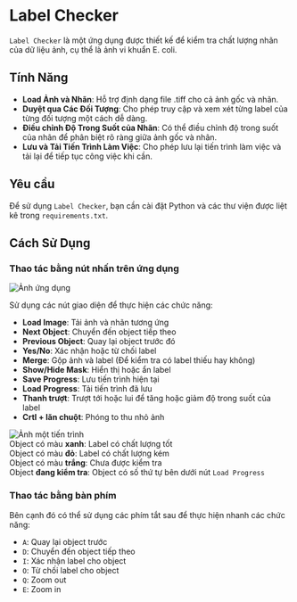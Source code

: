 # Label Checker

`Label Checker` là một ứng dụng được thiết kế để kiểm tra chất lượng nhãn của dữ liệu ảnh, cụ thể là ảnh vi khuẩn E. coli.

## Tính Năng
- **Load Ảnh và Nhãn**: Hỗ trợ định dạng file .tiff cho cả ảnh gốc và nhãn.
- **Duyệt qua Các Đối Tượng**: Cho phép truy cập và xem xét từng label của từng đối tượng một cách dễ dàng.
- **Điều chỉnh Độ Trong Suốt của Nhãn**: Có thể điều chỉnh độ trong suốt của nhãn để phân biệt rõ ràng giữa ảnh gốc và nhãn.
- **Lưu và Tải Tiến Trình Làm Việc**: Cho phép lưu lại tiến trình làm việc và tải lại để tiếp tục công việc khi cần.

## Yêu cầu
Để sử dụng `Label Checker`, bạn cần cài đặt Python và các thư viện được liệt kê trong `requirements.txt`.

## Cách Sử Dụng

### Thao tác bằng nút nhấn trên ứng dụng
![Ảnh ứng dụng](https://i.imgur.com/0ADtRwe.png)

Sử dụng các nút giao diện để thực hiện các chức năng:
- **Load Image**: Tải ảnh và nhãn tương ứng
- **Next Object**: Chuyển đến object tiếp theo
- **Previous Object**: Quay lại object trước đó
- **Yes/No**: Xác nhận hoặc từ chối label
- **Merge**: Gộp ảnh và label (Để kiểm tra có label thiếu hay không)
- **Show/Hide Mask**: Hiển thị hoặc ẩn label
- **Save Progress**: Lưu tiến trình hiện tại
- **Load Progress**: Tải tiến trình đã lưu
- **Thanh trượt**: Trượt tới hoặc lui để tăng hoặc giảm độ trong suốt của label
- **Crtl + lăn chuột**: Phóng to thu nhỏ ảnh

![Ảnh một tiến trình](https://i.imgur.com/dO5GXmW.png)  
Object có màu **xanh**: Label có chất lượng tốt  
Object có màu **đỏ**: Label có chất lượng kém  
Object có màu **trắng**: Chưa được kiểm tra  
Object **đang kiểm tra**: Object có số thứ tự bên dưới nút `Load Progress`
   

### Thao tác bằng bàn phím
Bên cạnh đó có thể sử dụng các phím tắt sau để thực hiện nhanh các chức năng:
- `A`: Quay lại object trước
- `D`: Chuyển đến object tiếp theo
- `I`: Xác nhận label cho object
- `O`: Từ chối label cho object
- `Q`: Zoom out 
- `E`: Zoom in 

